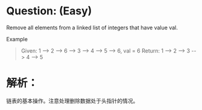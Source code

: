 # Question: (Easy)

Remove all elements from a linked list of integers that have value val.

Example

>Given: 1 --> 2 --> 6 --> 3 --> 4 --> 5 --> 6, val = 6
>Return: 1 --> 2 --> 3 --> 4 --> 5

# 解析：

链表的基本操作。注意处理删除数据处于头指针的情况。